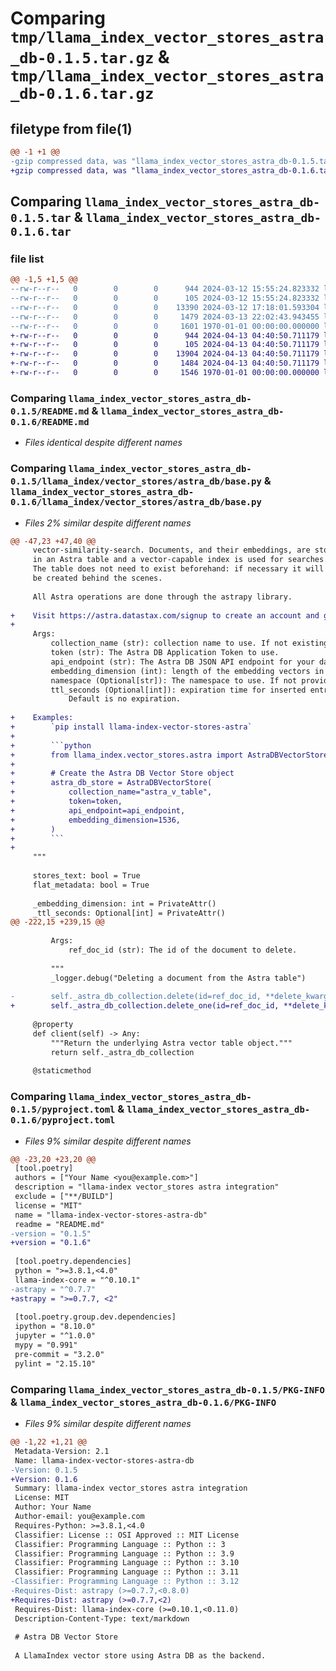 # Comparing `tmp/llama_index_vector_stores_astra_db-0.1.5.tar.gz` & `tmp/llama_index_vector_stores_astra_db-0.1.6.tar.gz`

## filetype from file(1)

```diff
@@ -1 +1 @@
-gzip compressed data, was "llama_index_vector_stores_astra_db-0.1.5.tar", max compression
+gzip compressed data, was "llama_index_vector_stores_astra_db-0.1.6.tar", max compression
```

## Comparing `llama_index_vector_stores_astra_db-0.1.5.tar` & `llama_index_vector_stores_astra_db-0.1.6.tar`

### file list

```diff
@@ -1,5 +1,5 @@
--rw-r--r--   0        0        0      944 2024-03-12 15:55:24.823332 llama_index_vector_stores_astra_db-0.1.5/README.md
--rw-r--r--   0        0        0      105 2024-03-12 15:55:24.823332 llama_index_vector_stores_astra_db-0.1.5/llama_index/vector_stores/astra_db/__init__.py
--rw-r--r--   0        0        0    13390 2024-03-12 17:18:01.593304 llama_index_vector_stores_astra_db-0.1.5/llama_index/vector_stores/astra_db/base.py
--rw-r--r--   0        0        0     1479 2024-03-13 22:02:43.943455 llama_index_vector_stores_astra_db-0.1.5/pyproject.toml
--rw-r--r--   0        0        0     1601 1970-01-01 00:00:00.000000 llama_index_vector_stores_astra_db-0.1.5/PKG-INFO
+-rw-r--r--   0        0        0      944 2024-04-13 04:40:50.711179 llama_index_vector_stores_astra_db-0.1.6/README.md
+-rw-r--r--   0        0        0      105 2024-04-13 04:40:50.711179 llama_index_vector_stores_astra_db-0.1.6/llama_index/vector_stores/astra_db/__init__.py
+-rw-r--r--   0        0        0    13904 2024-04-13 04:40:50.711179 llama_index_vector_stores_astra_db-0.1.6/llama_index/vector_stores/astra_db/base.py
+-rw-r--r--   0        0        0     1484 2024-04-13 04:40:50.711179 llama_index_vector_stores_astra_db-0.1.6/pyproject.toml
+-rw-r--r--   0        0        0     1546 1970-01-01 00:00:00.000000 llama_index_vector_stores_astra_db-0.1.6/PKG-INFO
```

### Comparing `llama_index_vector_stores_astra_db-0.1.5/README.md` & `llama_index_vector_stores_astra_db-0.1.6/README.md`

 * *Files identical despite different names*

### Comparing `llama_index_vector_stores_astra_db-0.1.5/llama_index/vector_stores/astra_db/base.py` & `llama_index_vector_stores_astra_db-0.1.6/llama_index/vector_stores/astra_db/base.py`

 * *Files 2% similar despite different names*

```diff
@@ -47,23 +47,40 @@
     vector-similarity-search. Documents, and their embeddings, are stored
     in an Astra table and a vector-capable index is used for searches.
     The table does not need to exist beforehand: if necessary it will
     be created behind the scenes.
 
     All Astra operations are done through the astrapy library.
 
+    Visit https://astra.datastax.com/signup to create an account and get an API key.
+
     Args:
         collection_name (str): collection name to use. If not existing, it will be created.
         token (str): The Astra DB Application Token to use.
         api_endpoint (str): The Astra DB JSON API endpoint for your database.
         embedding_dimension (int): length of the embedding vectors in use.
         namespace (Optional[str]): The namespace to use. If not provided, 'default_keyspace'
         ttl_seconds (Optional[int]): expiration time for inserted entries.
             Default is no expiration.
 
+    Examples:
+        `pip install llama-index-vector-stores-astra`
+
+        ```python
+        from llama_index.vector_stores.astra import AstraDBVectorStore
+
+        # Create the Astra DB Vector Store object
+        astra_db_store = AstraDBVectorStore(
+            collection_name="astra_v_table",
+            token=token,
+            api_endpoint=api_endpoint,
+            embedding_dimension=1536,
+        )
+        ```
+
     """
 
     stores_text: bool = True
     flat_metadata: bool = True
 
     _embedding_dimension: int = PrivateAttr()
     _ttl_seconds: Optional[int] = PrivateAttr()
@@ -222,15 +239,15 @@
 
         Args:
             ref_doc_id (str): The id of the document to delete.
 
         """
         _logger.debug("Deleting a document from the Astra table")
 
-        self._astra_db_collection.delete(id=ref_doc_id, **delete_kwargs)
+        self._astra_db_collection.delete_one(id=ref_doc_id, **delete_kwargs)
 
     @property
     def client(self) -> Any:
         """Return the underlying Astra vector table object."""
         return self._astra_db_collection
 
     @staticmethod
```

### Comparing `llama_index_vector_stores_astra_db-0.1.5/pyproject.toml` & `llama_index_vector_stores_astra_db-0.1.6/pyproject.toml`

 * *Files 9% similar despite different names*

```diff
@@ -23,20 +23,20 @@
 [tool.poetry]
 authors = ["Your Name <you@example.com>"]
 description = "llama-index vector_stores astra integration"
 exclude = ["**/BUILD"]
 license = "MIT"
 name = "llama-index-vector-stores-astra-db"
 readme = "README.md"
-version = "0.1.5"
+version = "0.1.6"
 
 [tool.poetry.dependencies]
 python = ">=3.8.1,<4.0"
 llama-index-core = "^0.10.1"
-astrapy = "^0.7.7"
+astrapy = ">=0.7.7, <2"
 
 [tool.poetry.group.dev.dependencies]
 ipython = "8.10.0"
 jupyter = "^1.0.0"
 mypy = "0.991"
 pre-commit = "3.2.0"
 pylint = "2.15.10"
```

### Comparing `llama_index_vector_stores_astra_db-0.1.5/PKG-INFO` & `llama_index_vector_stores_astra_db-0.1.6/PKG-INFO`

 * *Files 9% similar despite different names*

```diff
@@ -1,22 +1,21 @@
 Metadata-Version: 2.1
 Name: llama-index-vector-stores-astra-db
-Version: 0.1.5
+Version: 0.1.6
 Summary: llama-index vector_stores astra integration
 License: MIT
 Author: Your Name
 Author-email: you@example.com
 Requires-Python: >=3.8.1,<4.0
 Classifier: License :: OSI Approved :: MIT License
 Classifier: Programming Language :: Python :: 3
 Classifier: Programming Language :: Python :: 3.9
 Classifier: Programming Language :: Python :: 3.10
 Classifier: Programming Language :: Python :: 3.11
-Classifier: Programming Language :: Python :: 3.12
-Requires-Dist: astrapy (>=0.7.7,<0.8.0)
+Requires-Dist: astrapy (>=0.7.7,<2)
 Requires-Dist: llama-index-core (>=0.10.1,<0.11.0)
 Description-Content-Type: text/markdown
 
 # Astra DB Vector Store
 
 A LlamaIndex vector store using Astra DB as the backend.
```

